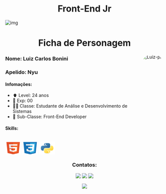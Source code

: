 <div align="center">
  
  # Front-End Jr

</div>

![img](https://cdnb.artstation.com/p/assets/images/images/024/858/699/original/pixel-jeff-divoom.gif?1583771904)
<div align="center">
  
# Ficha de Personagem
  
  <img align="right" alt="Luiz-pic" height="250" style="border-radius:50px;" src="https://i.imgflip.com/5s4u67.gif">
  
</div>
  
### Nome: Luiz Carlos Bonini
### Apelido: Nyu

#### Infomações:

- ⬆️ Level: 24 anos
- 🌟 Exp: 00
- 🧙‍♂️ Classe: Estudante de Análise e Desenvolvimento de Sistemas
- 🎯 Sub-Classe: Front-End Developer

#### Skills:
<div style="display: inline_block"><br>
  <img align="center" alt="Luiz-HTML" height="40" width="50" src="https://raw.githubusercontent.com/devicons/devicon/master/icons/html5/html5-original.svg">
  <img align="center" alt="Luiz-CSS" height="40" width="50" src="https://raw.githubusercontent.com/devicons/devicon/master/icons/css3/css3-original.svg">
  <img align="center" alt="Luiz-Python" height="40" width="50" src="https://raw.githubusercontent.com/devicons/devicon/master/icons/python/python-original.svg">
</div>
  
<div align="center"> 
  
  ### Contatos:
  <a href="https://www.instagram.com/deve.ser.dev/" target="_blank"><img src="https://img.shields.io/badge/-Instagram-%23E4405F?style=for-the-badge&logo=instagram&logoColor=white" target="_blank"></a>
  <a href = "mailto:lc.bonini13@gmail.com"><img src="https://img.shields.io/badge/-Gmail-%23333?style=for-the-badge&logo=gmail&logoColor=white" target="_blank"></a>
  <a href="https://www.linkedin.com/in/dev-luiz-carlos/" target="_blank"><img src="https://img.shields.io/badge/-LinkedIn-%230077B5?style=for-the-badge&logo=linkedin&logoColor=white" target="_blank"></a>
</div>

<div align="center">
  <a href="https://github.com/LuizCBonini">
  <img height="180em" src="https://github-readme-stats.vercel.app/api?username=LuizCBonini&show_icons=true&theme=dracula&include_all_commits=true&count_private=true/">
</div>
